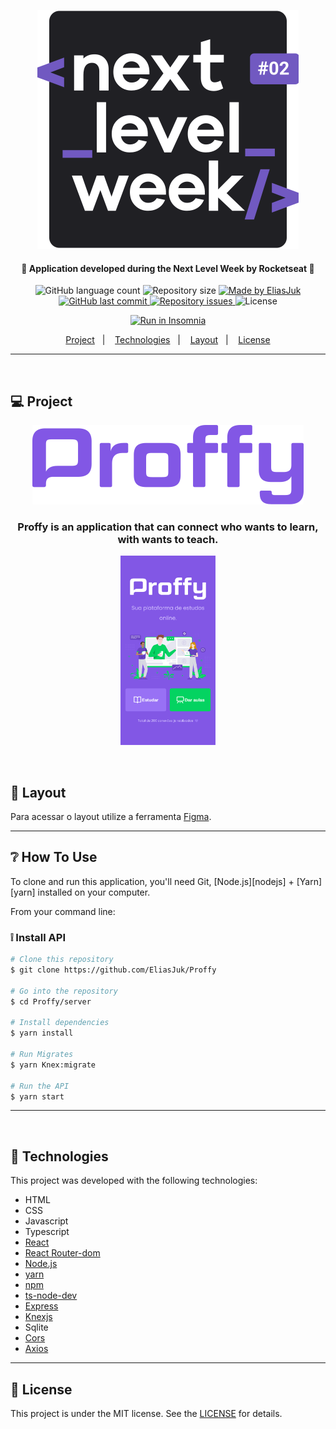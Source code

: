
<p align="center">
  <img alt="nlw2" title="#nlw2" src="readme/nlw2.svg"/>
</p>

<h4 align="center"> 
  🚀 Application developed during the Next Level Week by Rocketseat 🚀
</h4>

<p align="center">
  <img alt="GitHub language count" src="https://img.shields.io/github/languages/count/EliasJuk/Proffy">	
  <img alt="Repository size" src="https://img.shields.io/github/repo-size/EliasJuk/Proffy">
	
  <a href="https://www.linkedin.com/in/eliaspjuk/">
    <img alt="Made by EliasJuk" src="https://img.shields.io/badge/made%20by-EliasJuk-%2304D361">
  </a>
  
  <a href="https://github.com/EliasJuk/Proffy/commits/master">
    <img alt="GitHub last commit" src="https://img.shields.io/github/last-commit/EliasJuk/Proffy">
  </a>
  
  <a href="https://github.com/EliasJuk/Proffy/issues">
    <img alt="Repository issues" src="https://img.shields.io/github/issues/EliasJuk/Proffy">
  </a>
  
  <img alt="License" src="https://img.shields.io/badge/license-MIT-brightgreen"> 
<p>

<p align="center">
  <a href="https://insomnia.rest/run/?label=Proffy&uri=https://raw.githubusercontent.com/EliasJuk/Proffy/master/readme/Insomnia_2020-08-08.json" target="_blank"><img src="https://insomnia.rest/images/run.svg" alt="Run in Insomnia"></a>
</p>

<p align="center">
  <a href="#-project">Project</a>&nbsp;&nbsp;&nbsp;|&nbsp;&nbsp;&nbsp;
  <a href="#rocket-Technologies">Technologies</a>&nbsp;&nbsp;&nbsp;|&nbsp;&nbsp;&nbsp;
  <a href="#-layout">Layout</a>&nbsp;&nbsp;&nbsp;|&nbsp;&nbsp;&nbsp;
  <a href="#memo-license">License</a>
</p>

---
<p>&nbsp;</p>

## 💻 Project

<p align="center">
  <img alt="logo" title="logo" src="readme/logo.png" />
  <h3 align="center">Proffy is an application that can connect who wants to learn, with wants to teach.</h3>
</p>

<p align="center">
  <img src="readme/001.png" width="30%" />
</p>

<p>&nbsp;</p>

## 🔖 Layout

Para acessar o layout utilize a ferramenta [Figma](https://www.figma.com/file/PTjyqNvmjKe7DerxPLugXc/Proffy-Web?node-id=0%3A1).

---

## ❔ How To Use

<p>To clone and run this application, you'll need Git, [Node.js][nodejs] + [Yarn][yarn] installed on your computer.</p>

From your command line:

### ❕ Install API

```bash
# Clone this repository
$ git clone https://github.com/EliasJuk/Proffy

# Go into the repository
$ cd Proffy/server

# Install dependencies
$ yarn install

# Run Migrates
$ yarn Knex:migrate 

# Run the API
$ yarn start
```

---

<p>&nbsp;</p>

## :rocket: Technologies

This project was developed with the following technologies:

- HTML
- CSS
- Javascript
- Typescript
- [React](https://reactjs.org)
- [React Router-dom](#)
- [Node.js](https://nodejs.org/en/)
- [yarn](https://yarnpkg.com/)
- [npm](https://www.npmjs.com/)
- [ts-node-dev](https://www.npmjs.com/package/ts-node-dev)
- [Express](https://www.npmjs.com/package/express)
- [Knexjs](http://knexjs.org/)
- Sqlite
- [Cors](https://www.npmjs.com/package/cors)
- [Axios](https://github.com/axios/axios)

---

## :memo: License

This project is under the MIT license. See the [LICENSE](LICENSE) for details.